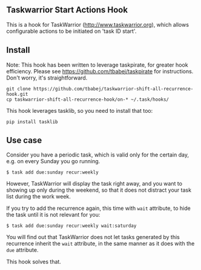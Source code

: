 Taskwarrior Start Actions Hook
------------------------------------------------

This is a hook for TaskWarrior (http://www.taskwarrior.org),
which allows configurable actions to be initiated on 'task ID start'. 

Install
-------

Note: This hook has been written to leverage taskpirate, for greater hook efficiency.
Please see https://github.com/tbabej/taskpirate for instructions. Don't worry, it's straightforward.

```
git clone https://github.com/tbabej/taskwarrior-shift-all-recurrence-hook.git
cp taskwarrior-shift-all-recurrence-hook/on-* ~/.task/hooks/
```

This hook leverages tasklib, so you need to install that too:

```
pip install tasklib
```

Use case
--------

Consider you have a periodic task, which is valid only for the certain day,
e.g. on every Sunday you go running.

```
$ task add due:sunday recur:weekly
```

However, TaskWarrior will display the task right away, and you want to
showing up only during the weekend, so that it does not distract your task
list during the work week.

If you try to add the recurrence again, this time with ``wait`` attribute,
to hide the task until it is not relevant for you:

```
$ task add due:sunday recur:weekly wait:saturday
```

You will find out that TaskWarrior does not let tasks generated by this
recurrence inherit the ``wait`` attribute, in the same manner as it does
with the ``due`` attribute.

This hook solves that.
